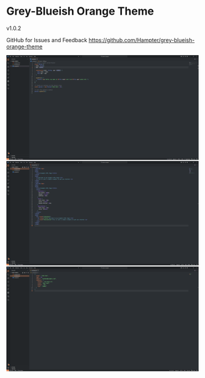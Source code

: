 # Grey-Blueish Orange Theme
v1.0.2

GitHub for Issues and Feedback
https://github.com/Hampter/grey-blueish-orange-theme

![example image](example.png "Example")
![example image](example2.png "Example")
![example image](example3.png "Example")